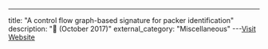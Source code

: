 ---
title: "A control flow graph-based signature for packer identification"
description: "📓  (October 2017)"
external_category: "Miscellaneous"
---[Visit Website](https://ieeexplore.ieee.org/document/8170793)

